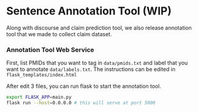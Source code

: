 # Sentence Annotation Tool (WIP)

Along with discourse and claim prediction tool, we also release
annotation tool that we made to collect claim dataset.


### Annotation Tool Web Service

First, list PMIDs that you want to tag in `data/pmids.txt` and label that you
want to annotate `data/labels.txt`. The instructions can be edited in `flask_templates/index.html`

After edit 3 files, you can run flask to start the annotation tool.

```bash
export FLASK_APP=main.py
flask run --host=0.0.0.0 # this will serve at port 5000
```
